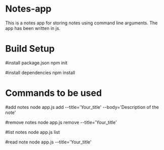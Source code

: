 # Notes-app

This is a notes app for storing notes using command line arguments. The app has been written in js.

# Build Setup

#install package.json
npm init

#install dependencies
npm install

# Commands to be used

#add notes 
node app.js add --title='Your_title' --body='Description of the note'

#remove notes
node app.js remove --title='Your_title'

#list notes
node app.js list

#read note
node app.js --title='Your_title'
